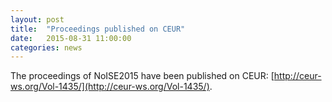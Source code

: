 ```yaml
---
layout: post
title:  "Proceedings published on CEUR"
date:   2015-08-31 11:00:00
categories: news
---
```


The proceedings of NoISE2015 have been published on CEUR: [http://ceur-ws.org/Vol-1435/](http://ceur-ws.org/Vol-1435/).
